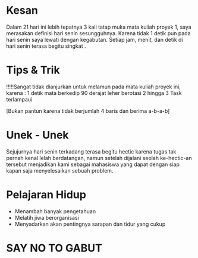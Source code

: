 # Kesan
Dalam 21 hari ini lebih tepatnya 3 kali tatap muka mata kuliah proyek 1, saya merasakan definisi hari senin sesungguhnya. Karena tidak 1 detik pun pada hari senin saya lewati dengan kegabutan. Setiap jam, menit, dan detik di hari senin terasa begitu singkat .
# Tips & Trik
!!!!!Sangat tidak dianjurkan untuk melamun pada mata kuliah proyek ini, karena :
1 detik mata berkedip
90 derajat leher berotasi
2 hingga 3 Task terlampaui

[Bukan pantun karena tidak berjumlah 4 baris dan berima a-b-a-b]

# Unek - Unek
Sejujurnya hari senin terkadang terasa begitu hectic karena tugas tak pernah kenal lelah berdatangan, namun setelah dijalani seolah ke-hectic-an tersebut menjadikan kami sebagai mahasiswa yang dapat dengan siap kapan saja menyelesaikan sebuah problem.
# Pelajaran Hidup
* Menambah banyak pengetahuan
* Melatih jiwa berorganisasi
* Menyadarkan akan pentingnya sarapan dan tidur yang cukup

# SAY NO TO GABUT